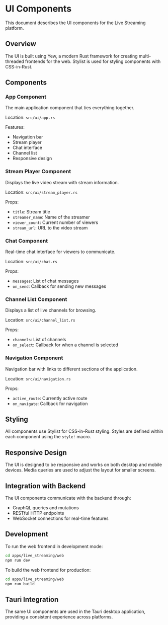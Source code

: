# UI Components

This document describes the UI components for the Live Streaming platform.

## Overview

The UI is built using Yew, a modern Rust framework for creating multi-threaded frontends for the web. Stylist is used for styling components with CSS-in-Rust.

## Components

### App Component

The main application component that ties everything together.

Location: `src/ui/app.rs`

Features:
- Navigation bar
- Stream player
- Chat interface
- Channel list
- Responsive design

### Stream Player Component

Displays the live video stream with stream information.

Location: `src/ui/stream_player.rs`

Props:
- `title`: Stream title
- `streamer_name`: Name of the streamer
- `viewer_count`: Current number of viewers
- `stream_url`: URL to the video stream

### Chat Component

Real-time chat interface for viewers to communicate.

Location: `src/ui/chat.rs`

Props:
- `messages`: List of chat messages
- `on_send`: Callback for sending new messages

### Channel List Component

Displays a list of live channels for browsing.

Location: `src/ui/channel_list.rs`

Props:
- `channels`: List of channels
- `on_select`: Callback for when a channel is selected

### Navigation Component

Navigation bar with links to different sections of the application.

Location: `src/ui/navigation.rs`

Props:
- `active_route`: Currently active route
- `on_navigate`: Callback for navigation

## Styling

All components use Stylist for CSS-in-Rust styling. Styles are defined within each component using the `style!` macro.

## Responsive Design

The UI is designed to be responsive and works on both desktop and mobile devices. Media queries are used to adjust the layout for smaller screens.

## Integration with Backend

The UI components communicate with the backend through:
- GraphQL queries and mutations
- RESTful HTTP endpoints
- WebSocket connections for real-time features

## Development

To run the web frontend in development mode:

```bash
cd apps/live_streaming/web
npm run dev
```

To build the web frontend for production:

```bash
cd apps/live_streaming/web
npm run build
```

## Tauri Integration

The same UI components are used in the Tauri desktop application, providing a consistent experience across platforms.